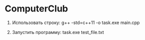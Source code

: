 # ComputerClub

1. Использовать строку:
g++ -std=c++11 -o task.exe main.cpp

2. Запустить программу:
task.exe test_file.txt
